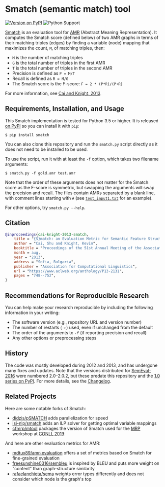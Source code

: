 # Smatch (semantic match) tool

[![Version on PyPI](https://img.shields.io/pypi/v/smatch)](https://pypi.org/project/smatch/)
![Python Support](https://img.shields.io/pypi/pyversions/smatch)

[Smatch](http://amr.isi.edu/evaluation.html) is an evaluation tool for
[AMR](http://amr.isi.edu/) (Abstract Meaning Representation). It
computes the Smatch score (defined below) of two AMR graphs in terms
of their matching triples (edges) by finding a variable (node) mapping
that maximizes the count, `M`, of matching triples, then:

* `M` is the number of matching triples
* `G` is the total number of triples in the first AMR
* `T` is the total number of triples in the second AMR
* Precision is defined as `P = M/T`
* Recall is defined as `R = M/G`
* The Smatch score is the F-score: `F = 2 * (P*R)/(P+R)`

For more information, see [Cai and Knight,
2013](https://amr.isi.edu/smatch-13.pdf).

## Requirements, Installation, and Usage

This Smatch implementation is tested for Python 3.5 or higher. It is
released [on PyPI](https://pypi.org/project/smatch/) so you can
install it with `pip`:

``` console
$ pip install smatch
```

You can also clone this repository and run the `smatch.py` script
directly as it does not need to be installed to be used.

To use the script, run it with at least the `-f` option, which takes
two filename arguments:

``` console
$ smatch.py -f gold.amr test.amr
```

Note that the order of these arguments does not matter for the Smatch
score as the F-score is symmetric, but swapping the arguments will
swap the precision and recall. The files contain AMRs separated by a
blank line, with comment lines starting with `#` (see
[`test_input1.txt`](test_input1.txt) for an example).

For other options, try `smatch.py --help`.

## Citation

```bibtex
@inproceedings{cai-knight-2013-smatch,
    title = "{S}match: an Evaluation Metric for Semantic Feature Structures",
    author = "Cai, Shu and Knight, Kevin",
    booktitle = "Proceedings of the 51st Annual Meeting of the Association for Computational Linguistics (Volume 2: Short Papers)",
    month = aug,
    year = "2013",
    address = "Sofia, Bulgaria",
    publisher = "Association for Computational Linguistics",
    url = "https://www.aclweb.org/anthology/P13-2131",
    pages = "748--752",
}
```

## Recommendations for Reproducible Research

You can help make your research reproducible by including the
following information in your writing:

* The software version (e.g., repository URL and version number)
* The number of restarts (`-r`) used, even if unchanged from the default
* The order of the arguments to `-f` (if reporting precision and recall)
* Any other options or preprocessing steps


## History

The code was mostly developed during 2012 and 2013, and has undergone
many fixes and updates. Note that the versions distributed for
[SemEval-2016](http://alt.qcri.org/semeval2016/task8/index.php?id=data-and-tools)
were numbered 2.0&ndash;2.0.2, but these predate this repository and
the [1.0 series on
PyPI](https://pypi.org/project/smatch/#history). For more details, see
the [Changelog](CHANGELOG.md).


## Related Projects

Here are some notable forks of Smatch:

* [didzis/pSMATCH](https://github.com/didzis/pSMATCH) adds
  parallelization for speed
* [isi-nlp/smatch](https://github.com/isi-nlp/smatch) adds an ILP
  solver for getting optimal variable mappings
* [cfmrp/mtool](https://github.com/cfmrp/mtool) packages the version
  of Smatch used for the [MRP](http://mrp.nlpl.eu/) workshop at [CONLL
  2019](http://www.conll.org/2019)

And here are other evaluation metrics for AMR:

* [mdtux89/amr-evaluation](https://github.com/mdtux89/amr-evaluation)
  offers a set of metrics based on Smatch for fine-grained evaluation
* [freesunshine0316/sembleu](https://github.com/freesunshine0316/sembleu)
  is inspired by BLEU and puts more weight on "content" than
  graph-structure similarity
* [rafaelanchieta/sema](https://github.com/rafaelanchieta/sema/)
  weights error types differently and does not consider which node is
  the graph's top
